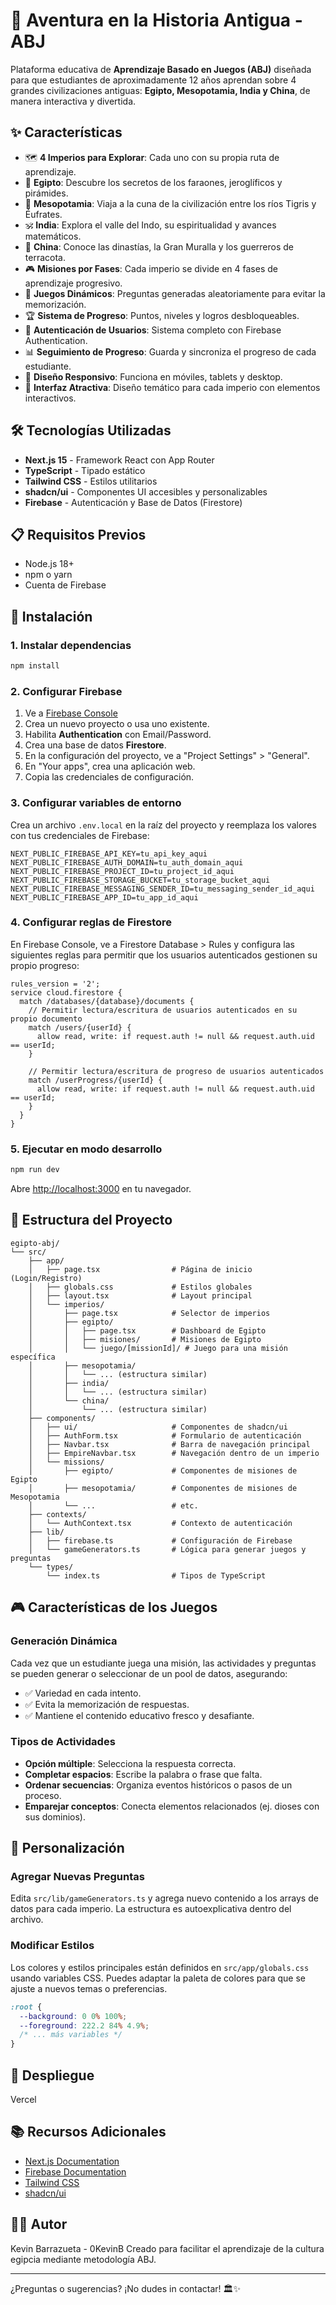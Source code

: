 # 🏺 Aventura en la Historia Antigua - ABJ

Plataforma educativa de **Aprendizaje Basado en Juegos (ABJ)** diseñada para que estudiantes de aproximadamente 12 años aprendan sobre 4 grandes civilizaciones antiguas: **Egipto, Mesopotamia, India y China**, de manera interactiva y divertida.

## ✨ Características

- 🗺️ **4 Imperios para Explorar**: Cada uno con su propia ruta de aprendizaje.
- 🏺 **Egipto**: Descubre los secretos de los faraones, jeroglíficos y pirámides.
- 🧱 **Mesopotamia**: Viaja a la cuna de la civilización entre los ríos Tigris y Éufrates.
- 🕉️ **India**: Explora el valle del Indo, su espiritualidad y avances matemáticos.
- 🐉 **China**: Conoce las dinastías, la Gran Muralla y los guerreros de terracota.
- 🎮 **Misiones por Fases**: Cada imperio se divide en 4 fases de aprendizaje progresivo.
- 🎲 **Juegos Dinámicos**: Preguntas generadas aleatoriamente para evitar la memorización.
- 🏆 **Sistema de Progreso**: Puntos, niveles y logros desbloqueables.
- 🔐 **Autenticación de Usuarios**: Sistema completo con Firebase Authentication.
- 📊 **Seguimiento de Progreso**: Guarda y sincroniza el progreso de cada estudiante.
- 📱 **Diseño Responsivo**: Funciona en móviles, tablets y desktop.
- 🎨 **Interfaz Atractiva**: Diseño temático para cada imperio con elementos interactivos.

## 🛠️ Tecnologías Utilizadas

- **Next.js 15** - Framework React con App Router
- **TypeScript** - Tipado estático
- **Tailwind CSS** - Estilos utilitarios
- **shadcn/ui** - Componentes UI accesibles y personalizables
- **Firebase** - Autenticación y Base de Datos (Firestore)

## 📋 Requisitos Previos

- Node.js 18+
- npm o yarn
- Cuenta de Firebase

## 🚀 Instalación

### 1. Instalar dependencias

```bash
npm install
```

### 2. Configurar Firebase

1. Ve a [Firebase Console](https://console.firebase.google.com/)
2. Crea un nuevo proyecto o usa uno existente.
3. Habilita **Authentication** con Email/Password.
4. Crea una base de datos **Firestore**.
5. En la configuración del proyecto, ve a "Project Settings" > "General".
6. En "Your apps", crea una aplicación web.
7. Copia las credenciales de configuración.

### 3. Configurar variables de entorno

Crea un archivo `.env.local` en la raíz del proyecto y reemplaza los valores con tus credenciales de Firebase:

```env
NEXT_PUBLIC_FIREBASE_API_KEY=tu_api_key_aqui
NEXT_PUBLIC_FIREBASE_AUTH_DOMAIN=tu_auth_domain_aqui
NEXT_PUBLIC_FIREBASE_PROJECT_ID=tu_project_id_aqui
NEXT_PUBLIC_FIREBASE_STORAGE_BUCKET=tu_storage_bucket_aqui
NEXT_PUBLIC_FIREBASE_MESSAGING_SENDER_ID=tu_messaging_sender_id_aqui
NEXT_PUBLIC_FIREBASE_APP_ID=tu_app_id_aqui
```

### 4. Configurar reglas de Firestore

En Firebase Console, ve a Firestore Database > Rules y configura las siguientes reglas para permitir que los usuarios autenticados gestionen su propio progreso:

```
rules_version = '2';
service cloud.firestore {
  match /databases/{database}/documents {
    // Permitir lectura/escritura de usuarios autenticados en su propio documento
    match /users/{userId} {
      allow read, write: if request.auth != null && request.auth.uid == userId;
    }

    // Permitir lectura/escritura de progreso de usuarios autenticados
    match /userProgress/{userId} {
      allow read, write: if request.auth != null && request.auth.uid == userId;
    }
  }
}
```

### 5. Ejecutar en modo desarrollo

```bash
npm run dev
```

Abre [http://localhost:3000](http://localhost:3000) en tu navegador.

## 📁 Estructura del Proyecto

```
egipto-abj/
└── src/
    ├── app/
    │   ├── page.tsx                # Página de inicio (Login/Registro)
    │   ├── globals.css             # Estilos globales
    │   ├── layout.tsx              # Layout principal
    │   └── imperios/
    │       ├── page.tsx            # Selector de imperios
    │       ├── egipto/
    │       │   ├── page.tsx        # Dashboard de Egipto
    │       │   ├── misiones/       # Misiones de Egipto
    │       │   └── juego/[missionId]/ # Juego para una misión específica
    │       ├── mesopotamia/
    │       │   └── ... (estructura similar)
    │       ├── india/
    │       │   └── ... (estructura similar)
    │       └── china/
    │           └── ... (estructura similar)
    ├── components/
    │   ├── ui/                     # Componentes de shadcn/ui
    │   ├── AuthForm.tsx            # Formulario de autenticación
    │   ├── Navbar.tsx              # Barra de navegación principal
    │   ├── EmpireNavbar.tsx        # Navegación dentro de un imperio
    │   └── missions/
    │       ├── egipto/             # Componentes de misiones de Egipto
    │       ├── mesopotamia/        # Componentes de misiones de Mesopotamia
    │       └── ...                 # etc.
    ├── contexts/
    │   └── AuthContext.tsx         # Contexto de autenticación
    ├── lib/
    │   ├── firebase.ts             # Configuración de Firebase
    │   └── gameGenerators.ts       # Lógica para generar juegos y preguntas
    └── types/
        └── index.ts                # Tipos de TypeScript
```

## 🎮 Características de los Juegos

### Generación Dinámica

Cada vez que un estudiante juega una misión, las actividades y preguntas se pueden generar o seleccionar de un pool de datos, asegurando:

- ✅ Variedad en cada intento.
- ✅ Evita la memorización de respuestas.
- ✅ Mantiene el contenido educativo fresco y desafiante.

### Tipos de Actividades

- **Opción múltiple**: Selecciona la respuesta correcta.
- **Completar espacios**: Escribe la palabra o frase que falta.
- **Ordenar secuencias**: Organiza eventos históricos o pasos de un proceso.
- **Emparejar conceptos**: Conecta elementos relacionados (ej. dioses con sus dominios).

## 🎨 Personalización

### Agregar Nuevas Preguntas

Edita `src/lib/gameGenerators.ts` y agrega nuevo contenido a los arrays de datos para cada imperio. La estructura es autoexplicativa dentro del archivo.

### Modificar Estilos

Los colores y estilos principales están definidos en `src/app/globals.css` usando variables CSS. Puedes adaptar la paleta de colores para que se ajuste a nuevos temas o preferencias.

```css
:root {
  --background: 0 0% 100%;
  --foreground: 222.2 84% 4.9%;
  /* ... más variables */
}
```

## 🚢 Despliegue

Vercel

## 📚 Recursos Adicionales

- [Next.js Documentation](https://nextjs.org/docs)
- [Firebase Documentation](https://firebase.google.com/docs)
- [Tailwind CSS](https://tailwindcss.com/docs)
- [shadcn/ui](https://ui.shadcn.com/)

## 👨‍💻 Autor

Kevin Barrazueta - 0KevinB
Creado para facilitar el aprendizaje de la cultura egipcia mediante metodología ABJ.

---

¿Preguntas o sugerencias? ¡No dudes in contactar! 🏛️✨
